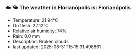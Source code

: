 ### ☁️ 🌤️  The weather in Florianópolis is: Florianópolis

- Temperature: 21.94°C
- On flesh: 22.12°C
- Relative air humidity: 74%
- Rain: 0.0 mm
- Description: Broken clouds
- last updated: 2025-08-31T15:15:31.498861
